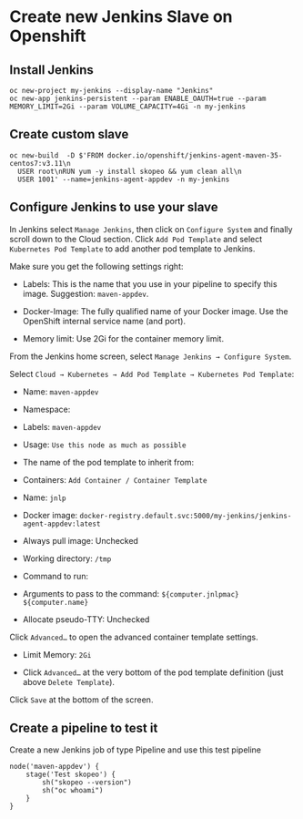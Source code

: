 # Create new Jenkins Slave on Openshift

## Install Jenkins

    oc new-project my-jenkins --display-name "Jenkins"
    oc new-app jenkins-persistent --param ENABLE_OAUTH=true --param MEMORY_LIMIT=2Gi --param VOLUME_CAPACITY=4Gi -n my-jenkins

## Create custom slave

    oc new-build  -D $'FROM docker.io/openshift/jenkins-agent-maven-35-centos7:v3.11\n
      USER root\nRUN yum -y install skopeo && yum clean all\n
      USER 1001' --name=jenkins-agent-appdev -n my-jenkins

## Configure Jenkins to use your slave

In Jenkins select `Manage Jenkins`, then click on `Configure System` and finally scroll down to the Cloud section. Click `Add Pod Template` and select `Kubernetes Pod Template` to add another pod template to Jenkins.

Make sure you get the following settings right:

* Labels: This is the name that you use in your pipeline to specify this image. Suggestion: `maven-appdev`.

* Docker-Image: The fully qualified name of your Docker image. Use the OpenShift internal service name (and port).

* Memory limit: Use 2Gi for the container memory limit.

From the Jenkins home screen, select `Manage Jenkins → Configure System`.

Select `Cloud → Kubernetes → Add Pod Template → Kubernetes Pod Template`:

* Name: `maven-appdev`

* Namespace: 

* Labels: `maven-appdev`

* Usage: `Use this node as much as possible`

* The name of the pod template to inherit from: 

* Containers: `Add Container / Container Template`

* Name: `jnlp`

* Docker image: `docker-registry.default.svc:5000/my-jenkins/jenkins-agent-appdev:latest`

* Always pull image: Unchecked

* Working directory: `/tmp`

* Command to run: 

* Arguments to pass to the command: `${computer.jnlpmac} ${computer.name}`

* Allocate pseudo-TTY: Unchecked

Click `Advanced…` to open the advanced container template settings.

* Limit Memory: `2Gi`

* Click `Advanced…` at the very bottom of the pod template definition (just above `Delete Template`).

Click `Save` at the bottom of the screen.

## Create a pipeline to test it

Create a new Jenkins job of type Pipeline and use this test pipeline

    node('maven-appdev') {
        stage('Test skopeo') {
            sh("skopeo --version")
            sh("oc whoami")
        }
    }